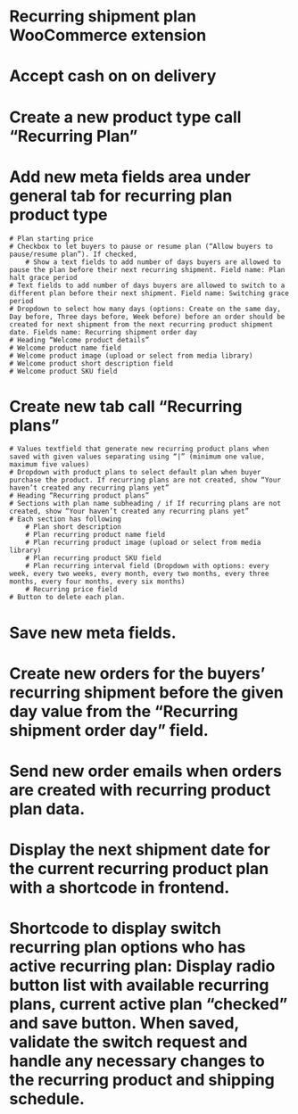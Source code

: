 # Recurring shipment plan WooCommerce extension

# Accept cash on on delivery
# Create a new product type call “Recurring Plan”
# Add new meta fields area under general tab for recurring plan product type
    # Plan starting price
    # Checkbox to let buyers to pause or resume plan (“Allow buyers to pause/resume plan”). If checked,
        # Show a text fields to add number of days buyers are allowed to pause the plan before their next recurring shipment. Field name: Plan halt grace period
    # Text fields to add number of days buyers are allowed to switch to a different plan before their next shipment. Field name: Switching grace period 
    # Dropdown to select how many days (options: Create on the same day, Day before, Three days before, Week before) before an order should be created for next shipment from the next recurring product shipment date. Fields name: Recurring shipment order day
    # Heading “Welcome product details”
    # Welcome product name field
    # Welcome product image (upload or select from media library) 
    # Welcome product short description field 
    # Welcome product SKU field
# Create new tab call “Recurring plans”
    # Values textfield that generate new recurring product plans when saved with given values separating using “|” (minimum one value, maximum five values)
    # Dropdown with product plans to select default plan when buyer purchase the product. If recurring plans are not created, show “Your haven’t created any recurring plans yet”
    # Heading “Recurring product plans”
    # Sections with plan name subheading / if If recurring plans are not created, show “Your haven’t created any recurring plans yet”
    # Each section has following
        # Plan short description
        # Plan recurring product name field
        # Plan recurring product image (upload or select from media library)
        # Plan recurring product SKU field
        # Plan recurring interval field (Dropdown with options: every week, every two weeks, every month, every two months, every three months, every four months, every six months)
        # Recurring price field
    # Button to delete each plan.
# Save new meta fields.
# Create new orders for the buyers’ recurring shipment before the given day value from the “Recurring shipment order day” field.
# Send new order emails when orders are created with recurring product plan data. 
# Display the next shipment date for the current recurring product plan with a shortcode in frontend.
# Shortcode to display switch recurring plan options who has active recurring plan: Display radio button list with available recurring plans, current active plan “checked” and save button. When saved, validate the switch request and handle any necessary changes to the recurring product and shipping schedule.
